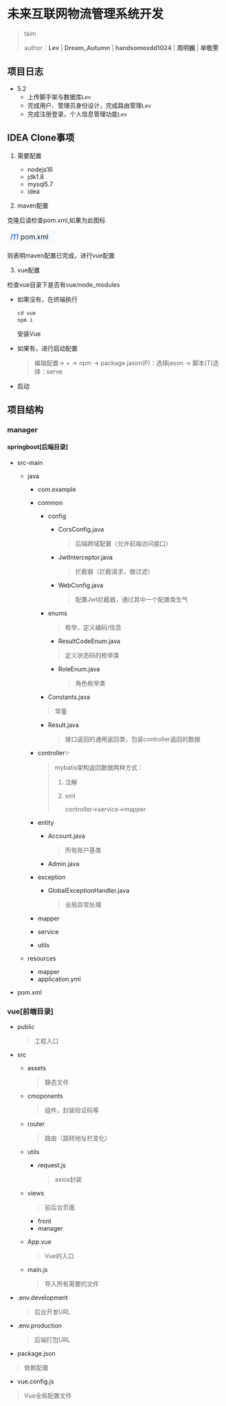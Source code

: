 # 未来互联网物流管理系统开发

> tsim
>
> author：**Lev** | **Dream_Autumn** | **handsomexdd1024** | **周明巍** | **单敬雯**

## 项目日志



- 5.2
  - 上传脚手架与数据库`Lev`
  - 完成用户、管理员身份设计，完成路由管理`Lev`
  - 完成注册登录，个人信息管理功能`Lev`



## IDEA Clone事项

1. 需要配置
   - nodejs16
   - jdk1.8
   - mysql5.7
   - idea



2. maven配置

克隆后请检查pom.xml,如果为此图标

![image-20240502150621818](README.assets/image-20240502150621818.png)

则表明maven配置已完成，进行vue配置



3. vue配置

检查vue目录下是否有vue/node_modules

- 如果没有，在终端执行

  ```
  cd vue
  npm i
  ```

  安装Vue

- 如果有，进行启动配置

  > 编辑配置-> + -> npm -> package.jason(P)：选择jason -> 脚本(T)选择：serve

- 启动



## 项目结构



### manager



#### springboot[后端目录]



- src-main

  - java

    - com.example

    - common

      - config

        - CorsConfig.java

          > 后端跨域配置（允许前端访问接口）

        - JwtInterceptor.java

          > 拦截器（拦截请求，做过滤）

        - WebConfig.java

          > 配置Jwt拦截器，通过其中一个配置类生气

      - enums

        > 枚举，定义编码/信息

        - ResultCodeEnum.java

        > 定义状态码的枚举类

        - RoleEnum.java

          > 角色枚举类

      - Constants.java

      > 常量

      - Result.java

        > 接口返回的通用返回类，包装controller返回的数据

    - controller✨

      > mybatis架构返回数据两种方式：
      >
      > 1. 注解
      >
      > 2. xml
      >
      >    controller->service->mapper

    - entity

      - Account.java

        > 所有账户基类

      - Admin.java

    - exception

      - GlobalExceptionHandler.java

        > 全局异常处理

    - mapper

    - service

    - utils

  - resources

    - mapper
    - application.yml

- pom.xml

### vue[前端目录]



- public

  > 工程入口

- src

  - assets

    > 静态文件

  - cmoponents

    > 组件，封装验证码等

  - router

    > 路由（跳转地址栏变化）

  - utils

    - request.js

      > axios封装

  - views

    > 前后台页面

    - front
    - manager

  - App.vue

    > Vue的入口

  - main.js

    > 导入所有需要的文件

- .env.development

  > 后台开发URL

- .env.production

  > 后端打包URL

- package.json

> 依赖配置

- vue.config.js

> Vue全局配置文件

